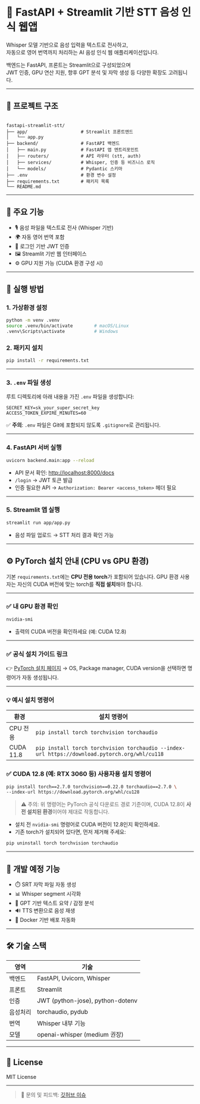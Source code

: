 # 🧠 FastAPI + Streamlit 기반 STT 음성 인식 웹앱

Whisper 모델 기반으로 음성 입력을 텍스트로 전사하고,  
자동으로 영어 번역까지 처리하는 AI 음성 인식 웹 애플리케이션입니다.

백엔드는 FastAPI, 프론트는 Streamlit으로 구성되었으며  
JWT 인증, GPU 연산 지원, 향후 GPT 분석 및 자막 생성 등 다양한 확장도 고려됩니다.

---

## 📁 프로젝트 구조

```

fastapi-streamlit-stt/
├── app/                    # Streamlit 프론트엔드
│   └── app.py
├── backend/                # FastAPI 백엔드
│   ├── main.py             # FastAPI 앱 엔트리포인트
│   ├── routers/            # API 라우터 (stt, auth)
│   ├── services/           # Whisper, 인증 등 비즈니스 로직
│   └── models/             # Pydantic 스키마
├── .env                    # 환경 변수 설정
├── requirements.txt        # 패키지 목록
└── README.md

````

---

## 🧩 주요 기능

- 🎙️ 음성 파일을 텍스트로 전사 (Whisper 기반)
- 🌍 자동 영어 번역 포함
- 🔐 로그인 기반 JWT 인증
- 🖼️ Streamlit 기반 웹 인터페이스
- ⚙️ GPU 지원 가능 (CUDA 환경 구성 시)

---

## 🚀 실행 방법

### 1. 가상환경 설정

```bash
python -m venv .venv
source .venv/bin/activate        # macOS/Linux
.venv\Scripts\activate           # Windows
````

### 2. 패키지 설치

```bash
pip install -r requirements.txt
```

---

### 3. `.env` 파일 생성

루트 디렉토리에 아래 내용을 가진 `.env` 파일을 생성합니다:

```env
SECRET_KEY=sk_your_super_secret_key
ACCESS_TOKEN_EXPIRE_MINUTES=60
```

✅ **주의**: `.env` 파일은 Git에 포함되지 않도록 `.gitignore`로 관리됩니다.

---

### 4. FastAPI 서버 실행

```bash
uvicorn backend.main:app --reload
```

* API 문서 확인: [http://localhost:8000/docs](http://localhost:8000/docs)
* `/login` → JWT 토큰 발급
* 인증 필요한 API → `Authorization: Bearer <access_token>` 헤더 필요

---

### 5. Streamlit 앱 실행

```bash
streamlit run app/app.py
```

* 음성 파일 업로드 → STT 처리 결과 확인 가능

---

## ⚙️ PyTorch 설치 안내 (CPU vs GPU 환경)

기본 `requirements.txt`에는 **CPU 전용 torch**가 포함되어 있습니다.
GPU 환경 사용자는 자신의 CUDA 버전에 맞는 torch를 **직접 설치**해야 합니다.

---

### ✅ 내 GPU 환경 확인

```bash
nvidia-smi
```

* 출력의 CUDA 버전을 확인하세요 (예: CUDA 12.8)

---

### ✅ 공식 설치 가이드 링크

👉 [PyTorch 설치 페이지](https://pytorch.org/get-started/locally/)
→ OS, Package manager, CUDA version을 선택하면 명령어가 자동 생성됩니다.

---

### 💡 예시 설치 명령어

| 환경                      | 설치 명령어                                                                                        |
| ----------------------- | --------------------------------------------------------------------------------------------- |
| CPU 전용                  | `pip install torch torchvision torchaudio`                                                    |
| CUDA 11.8               | `pip install torch torchvision torchaudio --index-url https://download.pytorch.org/whl/cu118` |

### ✅ CUDA 12.8 (예: RTX 3060 등) 사용자용 설치 명령어

```bash
pip install torch==2.7.0 torchvision==0.22.0 torchaudio==2.7.0 \
--index-url https://download.pytorch.org/whl/cu128
```

> ⚠️ 주의: 위 명령어는 PyTorch 공식 다운로드 경로 기준이며,
> CUDA 12.8이 **사전 설치된 환경**이어야 제대로 작동합니다.

* 설치 전 `nvidia-smi` 명령어로 CUDA 버전이 12.8인지 확인하세요.
* 기존 torch가 설치되어 있다면, 먼저 제거해 주세요:

```bash
pip uninstall torch torchvision torchaudio
```

---

## 🔮 개발 예정 기능

* ⏱️ SRT 자막 파일 자동 생성
* 📊 Whisper segment 시각화
* 🤖 GPT 기반 텍스트 요약 / 감정 분석
* 🔊 TTS 변환으로 음성 재생
* 🚀 Docker 기반 배포 자동화

---

## 🛠️ 기술 스택

| 영역   | 기술                               |
| ---- | -------------------------------- |
| 백엔드  | FastAPI, Uvicorn, Whisper        |
| 프론트  | Streamlit                        |
| 인증   | JWT (python-jose), python-dotenv |
| 음성처리 | torchaudio, pydub                |
| 번역   | Whisper 내부 기능                    |
| 모델   | openai-whisper (medium 권장)       |

---

## 📄 License

MIT License

---

> 💬 문의 및 피드백: [깃허브 이슈](https://github.com/machal-dev/streamlit-whisper/issues)
